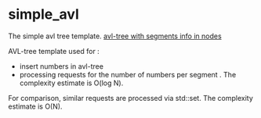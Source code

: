 # simple_avl
The simple avl  tree template. 
[avl-tree with segments info in nodes](https://github.com/khlruslan/simple_avl/blob/main/search_avl_example.png?raw=true)

AVL-tree template used for :
- insert numbers in avl-tree
- processing requests for the number of numbers per segment . The complexity estimate is O(log N).

For comparison, similar requests are processed via std::set. The complexity estimate is O(N). 

